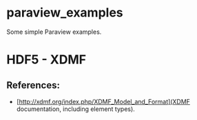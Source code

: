 # paraview_examples

Some simple Paraview examples.

# HDF5 - XDMF

## References:

* [http://xdmf.org/index.php/XDMF_Model_and_Format](XDMF documentation, including element types).
